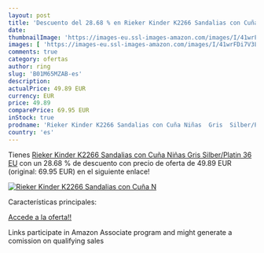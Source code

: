 ```yaml
---
layout: post
title: 'Descuento del 28.68 % en Rieker Kinder K2266 Sandalias con Cuña N'
date: 
thumbnailImage: 'https://images-eu.ssl-images-amazon.com/images/I/41wrFDi7V3L._SL200_.jpg'
images: [ 'https://images-eu.ssl-images-amazon.com/images/I/41wrFDi7V3L._SL200_.jpg' ]
comments: true
category: ofertas
author: ring
slug: 'B01M65MZAB-es'
description:
actualPrice: 49.89 EUR
currency: EUR
price: 49.89
comparePrice: 69.95 EUR
inStock: true
prodname: 'Rieker Kinder K2266 Sandalias con Cuña Niñas  Gris  Silber/Platin   36 EU'
country: 'es'
---
```


Tienes [Rieker Kinder K2266 Sandalias con Cuña Niñas  Gris  Silber/Platin   36 EU](https://www.amazon.es/dp/B01M65MZAB/?tag=tolees-21) con un 28.68 % de descuento con precio de oferta de 49.89 EUR (original: 69.95 EUR) en el siguiente enlace!

[![Rieker Kinder K2266 Sandalias con Cuña N](https://images-eu.ssl-images-amazon.com/images/I/41wrFDi7V3L._SL200_.jpg)](https://www.amazon.es/dp/B01M65MZAB/?tag=tolees-21)

Características principales:


[Accede a la oferta!!](https://www.amazon.es/dp/B01M65MZAB/?tag=tolees-21)

Links participate in Amazon Associate program and might generate a comission on qualifying sales


